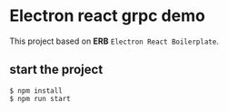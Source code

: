 # Electron react grpc demo

This project based on **ERB** `Electron React Boilerplate`.

## start the project

```
$ npm install
$ npm run start
```

